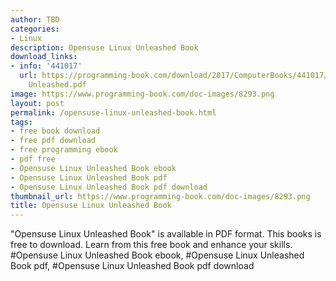 ```yaml
---
author: TBD
categories:
- Linux
description: Opensuse Linux Unleashed Book
download_links:
- info: '441017'
  url: https://programming-book.com/download/2017/ComputerBooks/441017/Opensuse Linux
    Unleashed.pdf
image: https://www.programming-book.com/doc-images/8293.png
layout: post
permalink: /opensuse-linux-unleashed-book.html
tags:
- free book download
- free pdf download
- free programming ebook
- pdf free
- Opensuse Linux Unleashed Book ebook
- Opensuse Linux Unleashed Book pdf
- Opensuse Linux Unleashed Book pdf download
thumbnail_url: https://www.programming-book.com/doc-images/8293.png
title: Opensuse Linux Unleashed Book
---
```


 
<div class="item-desc text-justify">
  "Opensuse Linux Unleashed Book" is available in PDF format. This books is free to download. Learn from this free book and enhance your skills.
  <br>
  #Opensuse Linux Unleashed Book ebook, #Opensuse Linux Unleashed Book pdf, #Opensuse Linux Unleashed Book pdf download
</div>